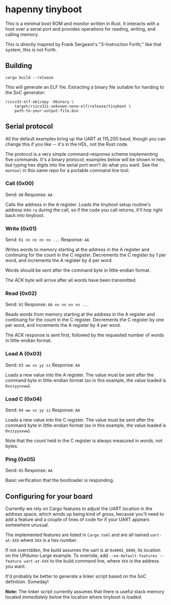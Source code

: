 # hapenny tinyboot

This is a minimal boot ROM and monitor written in Rust. It interacts with a host
over a serial port and provides operations for reading, writing, and calling
memory.

This is directly inspired by Frank Sergeant's "3-Instruction Forth;" like that
system, this is not Forth.

## Building

`cargo build --release`

This will generate an ELF file. Extracting a binary file suitable for handing to
the SoC generator:

```
riscv32-elf-objcopy -Obinary \
    target/riscv32i-unknown-none-elf/release/tinyboot \
    path-to-your-output-file.bin
```

## Serial protocol

All the default examples bring up the UART at 115,200 baud, though you can
change this if you like -- it's in the HDL, not the Rust code.

The protocol is a very simple command-response scheme implementing five
commands. It's a binary protocol; examples below will be shown in hex, but
typing hex digits into the serial port won't do what you want. See the `montool`
in this same repo for a portable command line tool.

### Call (0x00)

Send: `00`
Response: `AA`

Calls the address in the A register. Loads the tinyboot setup routine's address
into `ra` during the call, so if the code you call returns, it'll hop right back
into tinyboot.

### Write (0x01)

Send: `01 nn nn nn nn ...`
Response: `AA`

Writes words to memory starting at the address in the A register and continuing
for the count in the C register. Decrements the C register by 1 per word, and
increments the A register by 4 per word.

Words should be sent after the command byte in little-endian format.

The ACK byte will arrive after all words have been transmitted.

### Read (0x02)

Send: `02`
Response: `AA nn nn nn nn ...`

Reads words from memory starting at the address in the A register and continuing
for the count in the C register. Decrements the C register by one per word, and
increments the A register by 4 per word.

The ACK response is sent first, followed by the requested number of words in
little-endian format.

### Load A (0x03)

Send: `03 ww xx yy zz`
Response: `AA`

Loads a new value into the A register. The value must be sent after the command
byte in little-endian format (so in this example, the value loaded is
`0xzzyyxxww`).

### Load C (0x04)

Send: `04 ww xx yy zz`
Response: `AA`

Loads a new value into the C register. The value must be sent after the command
byte in little-endian format (so in this example, the value loaded is
`0xzzyyxxww`).

Note that the count held in the C register is always measured in _words,_ not
bytes.

### Ping (0x05)

Send: `05`
Response: `AA`

Basic verification that the bootloader is responding.

## Configuring for your board

Currently we rely on Cargo features to adjust the UART location in the address
space, which winds up being kind of gross, because you'll need to add a feature
and a couple of lines of code for if your UART appears somewhere unusual.

The implemented features are listed in `Cargo.toml` and are all named
`uart-at-XXX` where `XXX` is a hex number.

If not overridden, the build assumes the uart is at `0x0001_8000`, its location
on the UPduino-Large example. To override, add `--no-default-features --feature
uart-at-XXX` to the build command line, where `XXX` is the address you want.

It'd probably be better to generate a linker script based on the SoC definition.
Someday!

**Note:** The linker script currently assumes that there is useful stack memory
located _immediately below_ the location where tinyboot is loaded.
